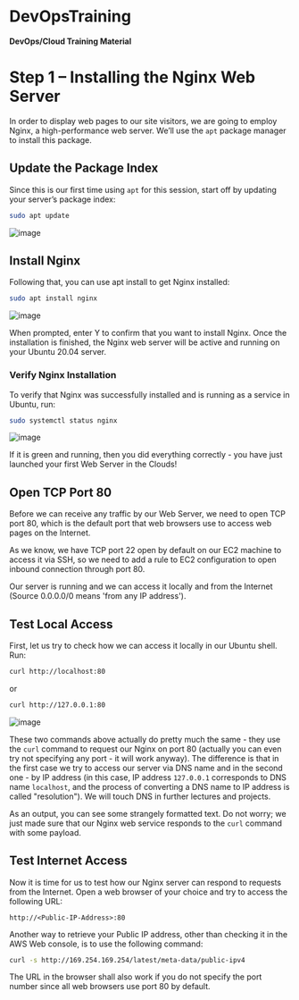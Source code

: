 # DevOpsTraining
**DevOps/Cloud Training Material**

# Step 1 – Installing the Nginx Web Server

In order to display web pages to our site visitors, we are going to employ Nginx, a high-performance web server. We’ll use the `apt` package manager to install this package.

## Update the Package Index

Since this is our first time using `apt` for this session, start off by updating your server’s package index:
```sh
sudo apt update
```
![image](https://github.com/stiven-skyward/DevOpsTraining/assets/135337796/cdb3c46e-0095-41dd-a5ec-e6cf47ebb453)

## Install Nginx

Following that, you can use apt install to get Nginx installed:

```sh
sudo apt install nginx
```
![image](https://github.com/stiven-skyward/DevOpsTraining/assets/135337796/20ea9764-381b-4696-9fc6-7d7afcb3b95c)

When prompted, enter Y to confirm that you want to install Nginx. Once the installation is finished, the Nginx web server will be active and running on your Ubuntu 20.04 server.

### Verify Nginx Installation

To verify that Nginx was successfully installed and is running as a service in Ubuntu, run:

```sh
sudo systemctl status nginx
```
![image](https://github.com/stiven-skyward/DevOpsTraining/assets/135337796/96b78549-13c2-4b91-9e57-0904a6a073fc)

If it is green and running, then you did everything correctly - you have just launched your first Web Server in the Clouds!

## Open TCP Port 80

Before we can receive any traffic by our Web Server, we need to open TCP port 80, which is the default port that web browsers use to access web pages on the Internet.

As we know, we have TCP port 22 open by default on our EC2 machine to access it via SSH, so we need to add a rule to EC2 configuration to open inbound connection through port 80.

Our server is running and we can access it locally and from the Internet (Source 0.0.0.0/0 means 'from any IP address').

## Test Local Access

First, let us try to check how we can access it locally in our Ubuntu shell. Run:

```sh
curl http://localhost:80
```

or

```sh
curl http://127.0.0.1:80
```
![image](https://github.com/stiven-skyward/DevOpsTraining/assets/135337796/260492a4-f8a8-41a2-a0db-c62a8481d5d5)

These two commands above actually do pretty much the same - they use the `curl` command to request our Nginx on port 80 (actually you can even try not specifying any port - it will work anyway). The difference is that in the first case we try to access our server via DNS name and in the second one - by IP address (in this case, IP address `127.0.0.1` corresponds to DNS name `localhost`, and the process of converting a DNS name to IP address is called "resolution"). We will touch DNS in further lectures and projects.

As an output, you can see some strangely formatted text. Do not worry; we just made sure that our Nginx web service responds to the `curl` command with some payload.

## Test Internet Access

Now it is time for us to test how our Nginx server can respond to requests from the Internet. Open a web browser of your choice and try to access the following URL:

```vbnet
http://<Public-IP-Address>:80
```

Another way to retrieve your Public IP address, other than checking it in the AWS Web console, is to use the following command:

```sh
curl -s http://169.254.169.254/latest/meta-data/public-ipv4
```

The URL in the browser shall also work if you do not specify the port number since all web browsers use port 80 by default.
